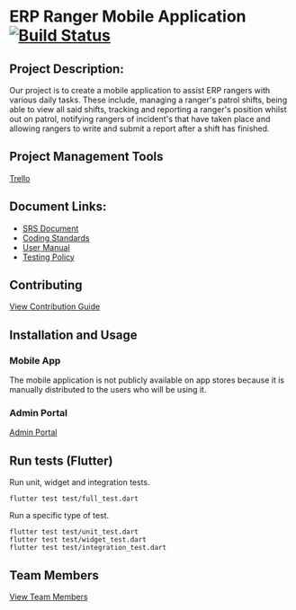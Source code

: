 # ERP Ranger Mobile Application [![Build Status](https://travis-ci.org/cos301-2019-se/ERP-Ranger-Mobile-Application.svg?branch=master)](https://travis-ci.org/cos301-2019-se/ERP-Ranger-Mobile-Application)

## Project Description:
Our project is to create a mobile application to assist ERP rangers with various daily tasks. These include, managing a ranger&#39;s patrol shifts, being able to view all said shifts, tracking and reporting a ranger&#39;s position whilst out on patrol, notifying rangers of incident&#39;s that have taken place and allowing rangers to write and submit a report after a shift has finished.

## Project Management Tools
<a href="https://trello.com/b/DdRmfdV3/erp-ranger-mobile-application" target="_blank">Trello</a>

## Document Links:
- <a href="https://github.com/cos301-2019-se/ERP-Ranger-Mobile-Application/blob/master/documentation/COS_301_Capstone_Demo_4_SRS.pdf" target="_blank">SRS Document</a>
- <a href="https://github.com/cos301-2019-se/ERP-Ranger-Mobile-Application/blob/master/documentation/COS301_Coding_standards.pdf" target="_blank">Coding Standards</a> 
- <a href="https://github.com/cos301-2019-se/ERP-Ranger-Mobile-Application/blob/master/documentation/COS_301_Capstone_Demo_User_Manual_2_0.pdf" target="_blank">User Manual</a>
- <a href="https://github.com/cos301-2019-se/ERP-Ranger-Mobile-Application/blob/master /documentation/COS_301_Testing_standards.pdf" target="_blank">Testing Policy</a>

## Contributing
<a href="https://github.com/cos301-2019-se/ERP-Ranger-Mobile-Application/blob/master/CONTRIBUTING.md" target="_blank">View Contribution Guide</a>

## Installation and Usage
### Mobile App
The mobile application is not publicly available on app stores because it is manually distributed to the users who will be using it.
### Admin Portal
<a href="https://erp-ranger-app.firebaseapp.com" target="_blank">Admin Portal</a>

## Run tests (Flutter)
Run unit, widget and integration tests.
```
flutter test test/full_test.dart
```
Run a specific type of test.
```
flutter test test/unit_test.dart
flutter test test/widget_test.dart
flutter test test/integration_test.dart
```

## Team Members
<a href="https://github.com/cos301-2019-se/ERP-Ranger-Mobile-Application/blob/master/TEAM.md" target="_blank">View Team Members</a>
